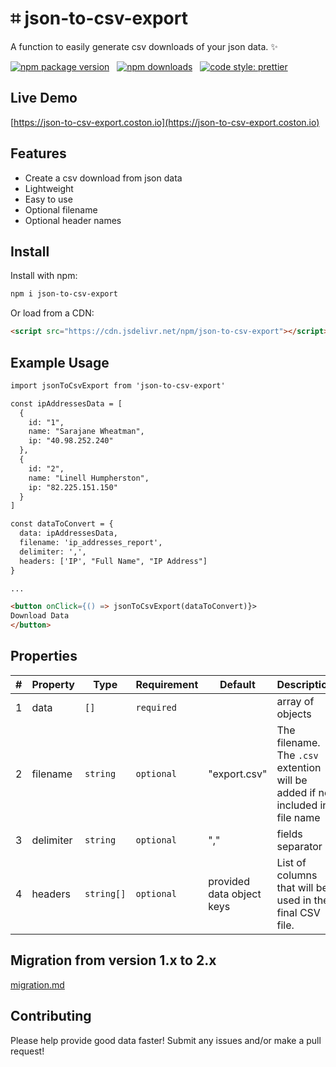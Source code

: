 # ⌗ json-to-csv-export

A function to easily generate csv downloads of your json data. ✨

[![npm package version](https://badge.fury.io/js/json-to-csv-export.svg)](https://www.npmjs.com/package/json-to-csv-export)
&nbsp;
[![npm downloads](https://img.shields.io/npm/dm/json-to-csv-export.svg)](https://www.npmjs.com/package/json-to-csv-export)
&nbsp;
[![code style: prettier](https://img.shields.io/badge/code_style-prettier-ff69b4.svg)](https://prettier.io)

## Live Demo

[https://json-to-csv-export.coston.io](https://json-to-csv-export.coston.io)

## Features

- Create a csv download from json data
- Lightweight
- Easy to use
- Optional filename
- Optional header names

## Install

Install with npm:

```sh
npm i json-to-csv-export
```

Or load from a CDN:

```html
<script src="https://cdn.jsdelivr.net/npm/json-to-csv-export"></script>
```

## Example Usage

```html
import jsonToCsvExport from 'json-to-csv-export'

const ipAddressesData = [
  {
    id: "1",
    name: "Sarajane Wheatman",
    ip: "40.98.252.240"
  },
  {
    id: "2",
    name: "Linell Humpherston",
    ip: "82.225.151.150"
  }
]

const dataToConvert = {
  data: ipAddressesData,
  filename: 'ip_addresses_report',
  delimiter: ',',
  headers: ['IP', "Full Name", "IP Address"]
}

...

<button onClick={() => jsonToCsvExport(dataToConvert)}>
Download Data
</button>
```

## Properties

| #  | Property  | Type         | Requirement | Default                   | Description                                                                   |
| -- |-----------|--------------| ----------- |---------------------------|-------------------------------------------------------------------------------|
| 1  | data      | `[]`         | `required`  |                           | array of objects                                                              |
| 2  | filename  | `string`     | `optional`  | "export.csv"              | The filename. The `.csv` extention will be added if not included in file name |
| 3  | delimiter | `string`     | `optional`  | ","                       | fields separator                                                              |
| 4  | headers   | `string[]`   | `optional`  | provided data object keys | List of columns that will be used in the final CSV file.                      |

## Migration from version 1.x to 2.x
[migration.md](migration.md)

## Contributing

Please help provide good data faster! Submit any issues and/or make a pull request!
